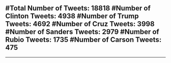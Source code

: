 #Total Number of Tweets: 18818 
#Number of Clinton Tweets: 4938
#Number of Trump Tweets: 4692
#Number of Cruz Tweets: 3998
#Number of Sanders Tweets: 2979
#Number of Rubio Tweets: 1735
#Number of Carson Tweets: 475
---
---
